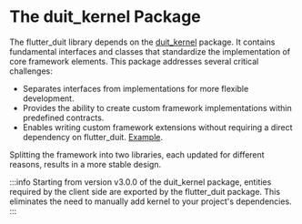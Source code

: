 # The duit_kernel Package

The flutter_duit library depends on the [duit_kernel](https://github.com/Duit-Foundation/duit_kernel) package. It contains fundamental interfaces and classes that standardize the implementation of core framework elements. This package addresses several critical challenges:

- Separates interfaces from implementations for more flexible development.
- Provides the ability to create custom framework implementations within predefined contracts.
- Enables writing custom framework extensions without requiring a direct dependency on flutter_duit. [Example](https://github.com/Duit-Foundation/duit_hetu_extension).

Splitting the framework into two libraries, each updated for different reasons, results in a more stable design.

:::info
Starting from version v3.0.0 of the duit_kernel package, entities required by the client side are exported by the flutter_duit package. This eliminates the need to manually add kernel to your project's dependencies.
:::